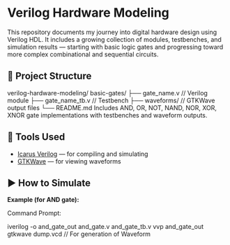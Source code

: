 # Verilog Hardware Modeling

This repository documents my journey into digital hardware design using Verilog HDL. It includes a growing collection of modules, testbenches, and simulation results — starting with basic logic gates and progressing toward more complex combinational and sequential circuits.

## 📂 Project Structure

verilog-hardware-modeling/
basic-gates/
├── gate_name.v         // Verilog module
├── gate_name_tb.v      // Testbench
├── waveforms/          // GTKWave output files
└── README.md
Includes AND, OR, NOT, NAND, NOR, XOR, XNOR gate implementations with testbenches and waveform outputs.


## 🔧 Tools Used

- [Icarus Verilog](http://iverilog.icarus.com/) — for compiling and simulating
- [GTKWave](http://gtkwave.sourceforge.net/) — for viewing waveforms

## ▶️ How to Simulate

**Example (for AND gate):**

Command Prompt:

iverilog -o and_gate_out and_gate.v and_gate_tb.v
vvp and_gate_out
gtkwave dump.vcd     // For generation of Waveform


